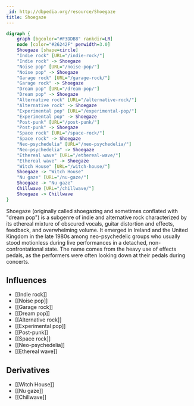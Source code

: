 ```yaml
---
_id: http://dbpedia.org/resource/Shoegaze
title: Shoegaze
---
```


```dot
digraph {
	graph [bgcolor="#F3DDB8" rankdir=LR]
	node [color="#26242F" penwidth=3.0]
	Shoegaze [shape=circle]
	"Indie rock" [URL="/indie-rock/"]
	"Indie rock" -> Shoegaze
	"Noise pop" [URL="/noise-pop/"]
	"Noise pop" -> Shoegaze
	"Garage rock" [URL="/garage-rock/"]
	"Garage rock" -> Shoegaze
	"Dream pop" [URL="/dream-pop/"]
	"Dream pop" -> Shoegaze
	"Alternative rock" [URL="/alternative-rock/"]
	"Alternative rock" -> Shoegaze
	"Experimental pop" [URL="/experimental-pop/"]
	"Experimental pop" -> Shoegaze
	"Post-punk" [URL="/post-punk/"]
	"Post-punk" -> Shoegaze
	"Space rock" [URL="/space-rock/"]
	"Space rock" -> Shoegaze
	"Neo-psychedelia" [URL="/neo-psychedelia/"]
	"Neo-psychedelia" -> Shoegaze
	"Ethereal wave" [URL="/ethereal-wave/"]
	"Ethereal wave" -> Shoegaze
	"Witch House" [URL="/witch-house/"]
	Shoegaze -> "Witch House"
	"Nu gaze" [URL="/nu-gaze/"]
	Shoegaze -> "Nu gaze"
	Chillwave [URL="/chillwave/"]
	Shoegaze -> Chillwave
}
```

Shoegaze (originally called shoegazing and sometimes conflated with "dream pop") is a subgenre of indie and alternative rock characterized by its ethereal mixture of obscured vocals, guitar distortion and effects, feedback, and overwhelming volume. It emerged in Ireland and the United Kingdom in the late 1980s among neo-psychedelic groups who usually stood motionless during live performances in a detached, non-confrontational state. The name comes from the heavy use of effects pedals, as the performers were often looking down at their pedals during concerts.

## Influences
- [[Indie rock]]
- [[Noise pop]]
- [[Garage rock]]
- [[Dream pop]]
- [[Alternative rock]]
- [[Experimental pop]]
- [[Post-punk]]
- [[Space rock]]
- [[Neo-psychedelia]]
- [[Ethereal wave]]

## Derivatives
- [[Witch House]]
- [[Nu gaze]]
- [[Chillwave]]
